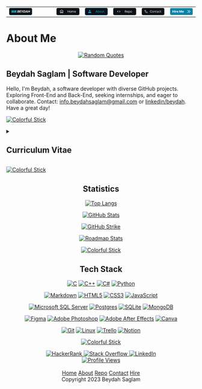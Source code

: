 <!-- HEADER MENU -->
<div align="center"><table><tr>
        <td><a href="https://github.com/beydah">
            <img src="https://raw.githubusercontent.com/beydah/asset/main/logo/beydah_colorful_white.png" align="left" alt="Beydah Logo">
        </a></td>
        <td style="width: 10%;"></td>
        <td><a href="https://github.com/beydah">
            <img src="https://raw.githubusercontent.com/beydah/asset/main/button/home_off.png" align="right" alt="Home Button">
        </a></td>
        <td><a href="https://github.com/beydah/beydah/blob/main/profile/about.md">
            <img src="https://raw.githubusercontent.com/beydah/asset/main/button/about_on.png" align="right"  alt="About Button">
        </a></td>
        <td><a href="https://github.com/beydah/beydah/blob/main/profile/repository.md">
            <img src="https://raw.githubusercontent.com/beydah/asset/main/button/repo_off.png" align="right"  alt="Repo Button">
        </a></td>
        <td><a href="https://github.com/beydah/beydah/blob/main/profile/contact.md">
            <img src="https://raw.githubusercontent.com/beydah/asset/main/button/contact_off.png" align="right" alt="Contact Button">
        </a></td>
        <td><a href="https://github.com/beydah/beydah/blob/main/profile/contact.md">
            <img src="https://raw.githubusercontent.com/beydah/asset/main/button/hire_focus.png" align="right" alt="Hire Button">
        </a></td>
</tr></table></div>

<h1>About Me</h1>
<div align = "center"><a href = "https://github.com/beydah/beydah/blob/main/profile/about.md">
        <img src = "https://quotes-github-readme.vercel.app/api?type=horizontal&theme=dark" alt = "Random Quotes">
</a></div>

<h2>Beydah Saglam | Software Developer</h2>

Hello, I'm Beydah, a software developer with diverse GitHub projects. Exploring Front-End and Back-End, seeking internships, and eager to collaborate. Contact: [info.beydahsaglam@gmail.com](mailto:info.beydahsaglam@gmail.com) or [linkedin/beydah](https://www.linkedin.com/in/beydah/). Have a great day!

<a href="https://github.com/beydah/beydah/blob/main/profile/about.md"><img src="https://i.imgur.com/waxVImv.png" alt="Colorful Stick"></a>

<details>
<summary><h2>Curriculum Vitae</h2></summary>   
<div align = "center"> <a href = "https://github.com/beydah/beydah/blob/main/profile/about.md">
        <img src = "https://github-profile-trophy.vercel.app/?username=beydah&theme=nord&no-frame=false&no-bg=true&margin-w=4" alt = "Trophies">
</a></div>

<h3>Experience</h3>
<details>  
<summary><h4>Business Development Manager - AIESEC</h4></summary>

_Jun 2023 - Aug 2023 (3 Months)_

**Managed data**, **oversaw processes**, and **communicated with customers**. Excelling in B2B lead conversion, I maintained transparency by reporting to the Team Leader.

_Skills: Corporate Communication · **Data Entry** · Data Management · Meeting Planning · **Marketing Strategy**_

</details>

<details>  
<summary><h4>Back-End Observation Intern - Fintorly</h4></summary>

_Nov 2022 - Apr 2023 (6 Months)_

I joined to enhance the **C#**, **.NET**, and **Back-End skills** I gained in university. Thanks to this internship and supportive teammates, I actively participated in projects, deepened my expertise, and honed my overall software development abilities.

_Skills: C# · .NET · **SQL** · **Git** · GitHub_

</details>

<h3>Projects</h3>  
<details>  
<summary><h4>Open Source University Database</h4></summary>

Open Source University Database Design project aims to develop a database solution for
**effectively managing student information**, course schedules, and academic data at universities.

[_Click For Repository_](https://github.com/beydah/UniversityDB-OpenSRC)

</details>

<details>  
<summary><h4>Open Source Hospital Database</h4></summary>

The Open Source Hospital Database Design project aims to create a database solution for **managing hospital operations** and storing **hospital data efficiently**

[_Click For Repository_](https://github.com/beydah/HospitalDB-OpenSRC)

</details>

<details>  
<summary><h4>Open Source Hotel Database</h4></summary>

The Open Source Hotel Database Design project aims to **efficiently manage hotel reservations**, **guest information**, and business data for hotel establishments.

[_Click For Repository_](https://github.com/beydah/HotelDB-OpenSRC)

</details>

<h3>Education</h3> 
<details>  
<summary><h4>Computer Programming - Istanbul Nisantasi University</h4></summary>

_Sep 2022 - Jun 2024_

During my Computer Programming education, I received comprehensive training, covering **programming fundamentals**, **network**, **database**, graphics, office apps, **visual programming**, **web and mobile development**, **OS**, **AI**, and **Python**. This diverse training expanded my expertise and, coupled with practical project experience, prepared me for real-world applications.

_Activities and Communities: 42 Echole Member · AIESEC Member · Google Developer Student Club · Software and Informatics Club_

</details>

<details>  
<summary><h4>Nurse Assistant - Gaziosmanpasa Health Vocational High School</h4></summary>

_Sep 2015 - Jun 2019_

My education started as a Nurse's goal but ended as a Nurse Assistant due to regulations. I hitchhiked across Turkey, becoming a Traveler. In high school, I cherished each moment, earning **achievement certificates**.

_Activities and Communities: Yesilay Student Club · Kizilay Student Club_

</details>

<h3>Certifications</h3>
<details>  
<summary><h4>Structured Query Language - Hacker Rank</h4></summary>

My "Structured Query Language - Hacker Rank" certificate documents my proficiency in **database management** and **SQL queries**.
This certificate encompasses a series of SQL-based tasks that I successfully completed on the HackerRank platform.

[_View Certificate_](https://www.hackerrank.com/certificates/9fc20ff92432)

</details>

<details>  
<summary><h4>Digital Marketing - Google</h4></summary>

Google - Digital Marketing' is obtained to document my competence in acquiring fundamental knowledge and skills in the field of **digital marketing**.

[_View Certificate_](https://github.com/beydah/asset/blob/main/certificate/google_digital_marketing.pdf)

</details>

<details>  
<summary><h4>Visual Design Principles - BilgeIs</h4></summary>

BilgeIs - Visual Design Principles' validates my understanding and application of **key principles in visual design**.

[_View Certificate_](https://github.com/beydah/asset/blob/main/certificate/bilgeis_visual_design_prenciples.pdf)

</details>

<h3>Download Full CV</h3>

You can download my updated CV from the following link:
[_Download Full Europass Global CV_](https://github.com/beydah/asset/raw/main/resume/beydah_saglam_europass_cv_eng.pdf)

<div align="left"><a href="https://github.com/beydah/asset/raw/main/resume/beydah_saglam_europass_cv_eng.pdf">
        <img src="https://raw.githubusercontent.com/beydah/asset/main/button/download_cv_focus.png" style="width: 15%;" alt="Download CV Button">
</a></div>
</details>

<a href="https://github.com/beydah/beydah/blob/main/profile/about.md"><img src="https://i.imgur.com/waxVImv.png" alt="Colorful Stick"></a>

<div align = "center">
<h2>Statistics</h2>

[![Top Langs](https://github-readme-stats.vercel.app/api/top-langs/?username=beydah&theme=dark&hide_border=false&include_all_commits=true&count_private=true&layout=compact)](https://github.com/beydah/beydah/blob/main/profile/about.md)

[![GitHub Stats](https://github-readme-stats.vercel.app/api?username=beydah&theme=dark&hide=contribs,prs)](https://github.com/beydah/beydah/blob/main/profile/about.md)

[![GitHub Strike](https://github-readme-streak-stats.herokuapp.com/?user=beydah&theme=dark&hide_border=false)](https://github.com/beydah/beydah/blob/main/profile/about.md)

[![Roadmap Stats](https://api.roadmap.sh/v1-badge/wide/64c14cb8fcdcf9c5d50ffab2?variant=dark&roadmaps=sql%2Ccpp%2Cprompt-engineering%2Cfull-stack)]([https://github.com/beydah](https://github.com/beydah/beydah/blob/main/profile/about.md))

<a href="https://github.com/beydah/beydah/blob/main/profile/about.md"><img src="https://i.imgur.com/waxVImv.png" alt="Colorful Stick"></a>

<h2>Tech Stack</h2>

[![C](https://img.shields.io/badge/c-%2300599C.svg?style=for-the-badge&logo=c&logoColor=white)](https://github.com/beydah/beydah/blob/main/profile/about.md)
[![C++](https://img.shields.io/badge/c++-%2300599C.svg?style=for-the-badge&logo=c%2B%2B&logoColor=white)](https://github.com/beydah/beydah/blob/file/profile/about.md)
[![C#](https://img.shields.io/badge/c%23-%23239120.svg?style=for-the-badge&logo=c-sharp&logoColor=white)](https://github.com/beydah/beydah/blob/file/profile/about.md)
[![Python](https://img.shields.io/badge/python-3670A0?style=for-the-badge&logo=python&logoColor=ffdd54)](https://github.com/beydah/beydah/blob/file/profile/about.md)

[![Markdown](https://img.shields.io/badge/markdown-%23000000.svg?style=for-the-badge&logo=markdown&logoColor=white)](https://github.com/beydah/beydah/blob/main/profile/about.md)
[![HTML5](https://img.shields.io/badge/html5-%23E34F26.svg?style=for-the-badge&logo=html5&logoColor=white)](https://github.com/beydah/beydah/blob/main/profile/about.md)
[![CSS3](https://img.shields.io/badge/css3-%231572B6.svg?style=for-the-badge&logo=css3&logoColor=white)](https://github.com/beydah/beydah/blob/main/profile/about.md)
[![JavaScript](https://img.shields.io/badge/javascript-%23323330.svg?style=for-the-badge&logo=javascript&logoColor=%23F7DF1E)](https://github.com/beydah/beydah/blob/main/profile/about.md)

[![Microsoft SQL Server](https://img.shields.io/badge/Microsoft%20SQL%20Server-CC2927?style=for-the-badge&logo=microsoft%20sql%20server&logoColor=white)](https://github.com/beydah/beydah/blob/main/profile/about.md)
[![Postgres](https://img.shields.io/badge/postgres-%23316192.svg?style=for-the-badge&logo=postgresql&logoColor=white)](https://github.com/beydah/beydah/blob/main/profile/about.md)
[![SQLite](https://img.shields.io/badge/sqlite-%2307405e.svg?style=for-the-badge&logo=sqlite&logoColor=white)](https://github.com/beydah/beydah/blob/main/profile/about.md)
[![MongoDB](https://img.shields.io/badge/MongoDB-%234ea94b.svg?style=for-the-badge&logo=mongodb&logoColor=white)](https://github.com/beydah/beydah/blob/main/profile/about.md)

[![Figma](https://img.shields.io/badge/figma-%23F24E1E.svg?style=for-the-badge&logo=figma&logoColor=white)](https://github.com/beydah/beydah/blob/main/profile/about.md)
[![Adobe Photoshop](https://img.shields.io/badge/adobephotoshop-%2331A8FF.svg?style=for-the-badge&logo=adobephotoshop&logoColor=white)](https://github.com/beydah/beydah/blob/main/profile/about.md)
[![Adobe After Effects](https://img.shields.io/badge/Adobe%20After%20Effects-9999FF.svg?style=for-the-badge&logo=Adobe%20After%20Effects&logoColor=white)](https://github.com/beydah/beydah/blob/main/profile/about.md)
[![Canva](https://img.shields.io/badge/Canva-%2300C4CC.svg?style=for-the-badge&logo=Canva&logoColor=white)](https://github.com/beydah/beydah/blob/main/profile/about.md)

[![Git](https://img.shields.io/badge/Git-fc6d26?style=for-the-badge&logo=git&logoColor=white)](https://github.com/beydah/beydah/blob/main/profile/about.md)
[![Linux](https://img.shields.io/badge/Linux-FCC624?style=for-the-badge&logo=linux&logoColor=black)](https://github.com/beydah/beydah/blob/main/profile/about.md)
[![Trello](https://img.shields.io/badge/Trello-%23026AA7.svg?style=for-the-badge&logo=Trello&logoColor=white)](https://github.com/beydah/beydah/blob/main/profile/about.md)
[![Notion](https://img.shields.io/badge/Notion-%23000000.svg?style=for-the-badge&logo=notion&logoColor=white)](https://github.com/beydah/beydah/blob/main/profile/about.md)

<a href="https://github.com/beydah/beydah/blob/main/profile/about.md"><img src="https://i.imgur.com/waxVImv.png" alt="Colorful Stick"></a>

<!-- FOOTER MENU -->
<a href="https://www.hackerrank.com/beydah">
    <img src="https://img.shields.io/badge/-Hacker_Rank-00EA64?style=for-the-badge&logo=hackerrank&logoColor=white" alt="HackerRank">
</a>
<a href="https://stackoverflow.com/users/21352065/beydah">
    <img src="https://img.shields.io/badge/-Stack_Overflow-FE7A16?style=for-the-badge&logo=stack-overflow&logoColor=white" alt="Stack Overflow">
</a>
<a href="https://linkedin.com/in/beydah">
    <img src="https://img.shields.io/badge/LinkedIn-%230077B5.svg?style=for-the-badge&logo=linkedin&logoColor=white" alt="LinkedIn">
</a>
<br>
<a href="https://github.com/beydah/beydah/blob/main/profile/about.md">
    <img src="https://visitcount.itsvg.in/api?id=beydah&label=Profile%20Views&color=12&icon=5&pretty=false" alt="Profile Views">
</a>
<br><br>
<a href="https://github.com/beydah">Home</a>
<a href="https://github.com/beydah/beydah/blob/main/profile/about.md">About</a>
<a href="https://github.com/beydah/beydah/blob/main/profile/repository.md">Repo</a>
<a href="https://github.com/beydah/beydah/blob/main/profile/contact.md">Contact</a>
<a href="https://github.com/beydah/beydah/blob/main/profile/contact.md">Hire</a>
<br>
Copyright 2023 Beydah Saglam
</div>
